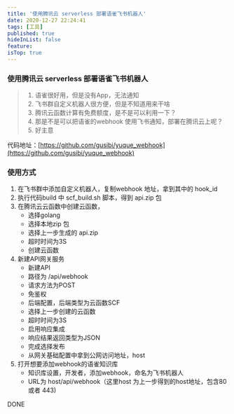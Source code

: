```yaml
---
title: '使用腾讯云 serverless 部署语雀飞书机器人'
date: 2020-12-27 22:24:41
tags: [工具]
published: true
hideInList: false
feature: 
isTop: true
---
```


### 使用腾讯云 serverless 部署语雀飞书机器人

> 1. 语雀很好用，但是没有App，无法通知
> 2. 飞书群自定义机器人很方便，但是不知道用来干啥
> 3. 腾讯云函数计算有免费额度，是不是可以利用一下？
> 4. 那是不是可以把语雀的webhook 使用飞书通知，部署在腾讯云上呢？
> 5. 好主意

代码地址：[https://github.com/gusibi/yuque_webhook](https://github.com/gusibi/yuque_webhook)

### 使用方式

1. 在飞书群中添加自定义机器人，复制webhook 地址，拿到其中的 hook_id
2. 执行代码build 中 scf_build.sh 脚本，得到 api.zip 包
3. 在腾讯云云函数中创建云函数，
    * 选择golang
    * 选择本地zip 包
    * 选择上一步生成的 api.zip
    * 超时时间为3S
    * 创建云函数
4. 新建API网关服务
    * 新建API
    * 路径为 /api/webhook
    * 请求方法为POST
    * 免鉴权
    * 后端配置，后端类型为云函数SCF
    * 选择上一步创建的云函数
    * 超时时间为3S
    * 启用响应集成
    * 响应结果返回类型为JSON
    * 完成选择发布
    * 从网关基础配置中拿到公网访问地址，host
5. 打开想要添加webhook的语雀知识库
    * 知识库设置，开发者，添加webhook，命名为飞书机器人
    * URL为 host/api/webhook（这里host 为上一步得到的host地址，包含80 或者 443)
    
DONE
